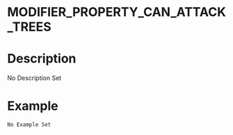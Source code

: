 # MODIFIER_PROPERTY_CAN_ATTACK_TREES
# Description
No Description Set
# Example
```No Example Set```